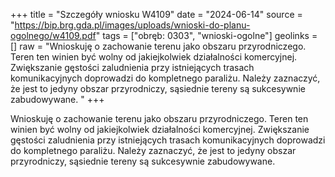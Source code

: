 +++
title = "Szczegóły wniosku W4109"
date = "2024-06-14"
source = "https://bip.brg.gda.pl/images/uploads/wnioski-do-planu-ogolnego/w4109.pdf"
tags = ["obręb: 0303", "wnioski-ogolne"]
geolinks = []
raw = "Wnioskuję o zachowanie terenu jako obszaru przyrodniczego. Teren ten winien być wolny od jakiejkolwiek działalności komercyjnej. Zwiększanie gęstości zaludnienia przy istniejących trasach komunikacyjnych doprowadzi do kompletnego paraliżu. Należy zaznaczyć, że jest to jedyny obszar przyrodniczy, sąsiednie tereny są sukcesywnie zabudowywane. "
+++

Wnioskuję o zachowanie terenu jako obszaru przyrodniczego. Teren ten winien być
wolny od jakiejkolwiek działalności komercyjnej. Zwiększanie gęstości zaludnienia przy
istniejących trasach komunikacyjnych doprowadzi do kompletnego paraliżu. Należy zaznaczyć,
że jest to jedyny obszar przyrodniczy, sąsiednie tereny są sukcesywnie zabudowywane.




